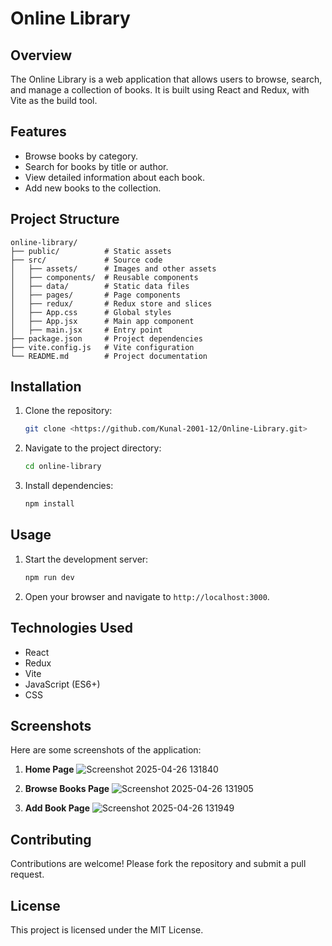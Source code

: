 # Online Library

## Overview
The Online Library is a web application that allows users to browse, search, and manage a collection of books. It is built using React and Redux, with Vite as the build tool.

## Features
- Browse books by category.
- Search for books by title or author.
- View detailed information about each book.
- Add new books to the collection.

## Project Structure
```
online-library/
├── public/          # Static assets
├── src/             # Source code
│   ├── assets/      # Images and other assets
│   ├── components/  # Reusable components
│   ├── data/        # Static data files
│   ├── pages/       # Page components
│   ├── redux/       # Redux store and slices
│   ├── App.css      # Global styles
│   ├── App.jsx      # Main app component
│   ├── main.jsx     # Entry point
├── package.json     # Project dependencies
├── vite.config.js   # Vite configuration
└── README.md        # Project documentation
```

## Installation
1. Clone the repository:
   ```bash
   git clone <https://github.com/Kunal-2001-12/Online-Library.git>
   ```
2. Navigate to the project directory:
   ```bash
   cd online-library
   ```
3. Install dependencies:
   ```bash
   npm install
   ```

## Usage
1. Start the development server:
   ```bash
   npm run dev
   ```
2. Open your browser and navigate to `http://localhost:3000`.

## Technologies Used
- React
- Redux
- Vite
- JavaScript (ES6+)
- CSS

## Screenshots

Here are some screenshots of the application:

1. **Home Page**
  ![Screenshot 2025-04-26 131840](https://github.com/user-attachments/assets/4fa873fa-efbe-4dc8-a99f-53a7d6f05657) 

2. **Browse Books Page**
  ![Screenshot 2025-04-26 131905](https://github.com/user-attachments/assets/2e42047d-0312-4ca6-ae26-df597871bdfb)

3. **Add Book Page**
   ![Screenshot 2025-04-26 131949](https://github.com/user-attachments/assets/5609a49d-4705-424e-af3d-46d92d83c8ea)
   

## Contributing
Contributions are welcome! Please fork the repository and submit a pull request.

## License
This project is licensed under the MIT License.

